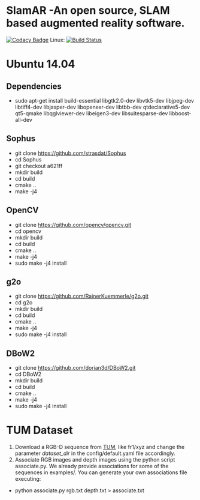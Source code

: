 SlamAR -An open source, SLAM based augmented reality software.
================================
[![Codacy Badge](https://api.codacy.com/project/badge/Grade/1a7f2c86eac84c2c8b27e2a84f891b21)](https://www.codacy.com/app/cgnerds/SlamAR?utm_source=github.com&amp;utm_medium=referral&amp;utm_content=cgnerds/SlamAR&amp;utm_campaign=Badge_Grade)
Linux: [![Build Status](https://travis-ci.org/cgnerds/SlamAR.svg?branch=master)](https://travis-ci.org/cgnerds/SlamAR)

# Ubuntu 14.04
## Dependencies
- sudo apt-get install build-essential libgtk2.0-dev libvtk5-dev libjpeg-dev libtiff4-dev libjasper-dev libopenexr-dev libtbb-dev qtdeclarative5-dev qt5-qmake libqglviewer-dev libeigen3-dev libsuitesparse-dev libboost-all-dev

## Sophus
- git clone https://github.com/strasdat/Sophus
- cd Sophus
- git checkout a621ff
- mkdir build
- cd build
- cmake ..
- make -j4

## OpenCV
- git clone https://github.com/opencv/opencv.git
- cd opencv
- mkdir build
- cd build
- cmake ..
- make -j4
- sudo make -j4 install

## g2o
- git clone https://github.com/RainerKuemmerle/g2o.git
- cd g2o
- mkdir build
- cd build
- cmake ..
- make -j4
- sudo make -j4 install

## DBoW2
- git clone https://github.com/dorian3d/DBoW2.git
- cd DBoW2
- mkdir build
- cd build
- cmake ..
- make -j4
- sudo make -j4 install

# TUM Dataset
1. Download a RGB-D sequence from [TUM](http://vision.in.tum.de/data/datasets/rgbd-dataset/download), like fr1/xyz and change the parameter *dataset_dir* in the config/default.yaml file accordingly.  
2. Associate RGB images and depth images using the python script associate.py. We already provide associations for some of the sequences in examples/. You can generate your own associations file executing:
- python associate.py rgb.txt depth.txt > associate.txt
